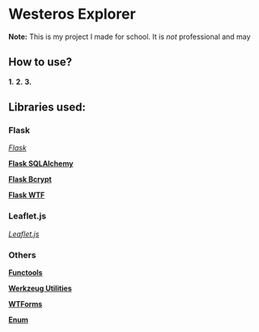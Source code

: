 # Westeros Explorer

**Note:** This is my project I made for school. It is *not* professional and may

## How to use?
**1.**
**2.**
**3.**

## Libraries used:

### Flask
[*Flask*](https://flask.palletsprojects.com/en/stable/)


[**Flask SQLAlchemy**](https://flask-sqlalchemy.readthedocs.io/en/stable/)

[**Flask Bcrypt**](https://flask-bcrypt.readthedocs.io/en/1.0.1/)

[**Flask WTF**](https://flask-wtf.readthedocs.io/en/1.2.x/)

### Leaflet.js
[*Leaflet.js*](https://leafletjs.com/reference.html)

### Others

[**Functools**](https://docs.python.org/3/library/functools.html)

[**Werkzeug Utilities**](https://werkzeug.palletsprojects.com/en/stable/utils/)

[**WTForms**](https://wtforms.readthedocs.io/en/3.2.x/)

[**Enum**](https://docs.python.org/3/library/enum.html)